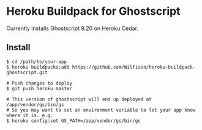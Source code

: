 # Heroku Buildpack for Ghostscript

Currently installs Ghostscript 9.20 on Heroku Cedar.

## Install

```shell
$ cd /path/to/your-app
$ heroku buildpacks:add https://github.com/Wilfison/heroku-buildpack-ghostscript.git

# Push changes to deploy
$ git push heroku master

# This version of ghostscript will end up deployed at /app/vendor/gs/bin/gs
# So you may want to set an environment variable to let your app know where it is. e.g.
$ heroku config:set GS_PATH=/app/vendor/gs/bin/gs
```
